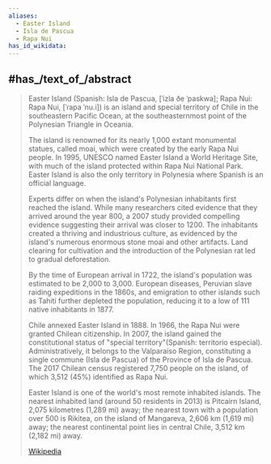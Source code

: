 ```yaml
---
aliases:
  - Easter Island 
  - Isla de Pascua
  - Rapa Nui 
has_id_wikidata:
---
```



## #has_/text_of_/abstract 

> Easter Island (Spanish: Isla de Pascua, [ˈizla ðe ˈpaskwa]; Rapa Nui: Rapa Nui, [ˈɾapa ˈnu.i]) 
> is an island and special territory of Chile in the southeastern Pacific Ocean, 
> at the southeasternmost point of the Polynesian Triangle in Oceania. 
> 
> The island is renowned for its nearly 1,000 extant monumental statues, called moai, 
> which were created by the early Rapa Nui people. 
> In 1995, UNESCO named Easter Island a World Heritage Site, 
> with much of the island protected within Rapa Nui National Park. 
> Easter Island is also the only territory in Polynesia where Spanish is an official language.
>
> Experts differ on when the island's Polynesian inhabitants first reached the island. 
> While many researchers cited evidence that they arrived around the year 800, 
> a 2007 study provided compelling evidence suggesting their arrival was closer to 1200. 
> The inhabitants created a thriving and industrious culture, 
> as evidenced by the island's numerous enormous stone moai and other artifacts. 
> Land clearing for cultivation 
> and the introduction of the Polynesian rat led to gradual deforestation. 
> 
> By the time of European arrival in 1722, 
> the island's population was estimated to be 2,000 to 3,000. 
> European diseases, Peruvian slave raiding expeditions in the 1860s, 
> and emigration to other islands such as Tahiti further depleted the population, 
> reducing it to a low of 111 native inhabitants in 1877.
>
> Chile annexed Easter Island in 1888. 
> In 1966, the Rapa Nui were granted Chilean citizenship. 
> In 2007, the island gained the constitutional status of "special territory"(Spanish: territorio especial). 
> Administratively, it belongs to the Valparaíso Region, 
> constituting a single commune (Isla de Pascua) of the Province of Isla de Pascua. 
> The 2017 Chilean census registered 7,750 people on the island, 
> of which 3,512 (45%) identified as Rapa Nui.
>
> Easter Island is one of the world's most remote inhabited islands. 
> The nearest inhabited land (around 50 residents in 2013) 
> is Pitcairn Island, 2,075 kilometres (1,289 mi) away; 
> the nearest town with a population over 500 is Rikitea, 
> on the island of Mangareva, 2,606 km (1,619 mi) away; 
> the nearest continental point lies in central Chile, 3,512 km (2,182 mi) away.
>
> [Wikipedia](https://en.wikipedia.org/wiki/Easter%20Island) 

